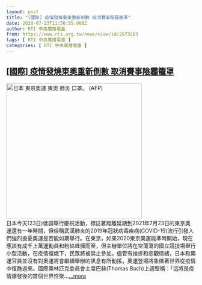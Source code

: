 ```yaml
---
layout: post
title: "[國際] 疫情發燒東奧重新倒數 取消賽事陰霾籠罩"
date: 2020-07-23T11:56:55.000Z
author: RTI 中央廣播電臺
from: https://www.rti.org.tw/news/view/id/2073263
tags: [ RTI 中央廣播電臺 ]
categories: [ RTI 中央廣播電臺 ]
---
```

<!--1595505415000-->
[[國際] 疫情發燒東奧重新倒數 取消賽事陰霾籠罩](https://www.rti.org.tw/news/view/id/2073263)
------

<div>
<img src="https://static.rti.org.tw/assets/thumbnails/2020/03/26/fecf2434b32a5296c33aa6253debfc0f.jpg" width="360" alt="日本 東京奧運 東奧 肺炎 口罩。 (AFP)" title="日本 東京奧運 東奧 肺炎 口罩。 (AFP)"><br>日本今天(23日)低調舉行慶祝活動，標誌著距離延期到2021年7月23日的東京奧運還有一年時間，但俗稱武漢肺炎的2019年冠狀病毒疾病(COVID-19)流行引發人們強烈擔憂奧運是否能如期舉行。在東京，如果2020東京奧運能準時開始，現在應該有成千上萬運動員和粉絲蜂擁而至，但主辦單位將在空蕩蕩的國立競技場舉行小型活動，在疫情復熾下，民眾將被禁止參加。儘管有挫折和悲觀情緒，日本和奧運官員並沒有對奧運將會繼續舉辦的訊息有所動搖，奧運登場將象徵著世界從疫情中復甦過來。國際奧林匹克委員會主席巴赫(Thomas Bach)上週堅稱：「這將是疫情爆發後的首個世界性聚...<a target="_blank" href="https://www.rti.org.tw/news/view/id/2073263">...more</a>
</div>
